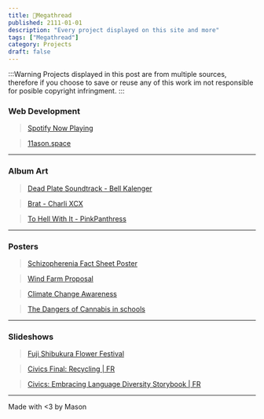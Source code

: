 ```yaml
---
title: 📌Megathread
published: 2111-01-01  
description: "Every project displayed on this site and more"    
tags: ["Megathread"]  
category: Projects  
draft: false
---
```

:::Warning
Projects displayed in this post are from multiple sources, therefore if you choose to save or reuse any of this work im not responsible for posible copyright infringment.
:::

### Web Development
>[Spotify Now Playing](https://11ason.space/posts/SpotifyNowPlaying/)

>[11ason.space](https://11ason.space)
---

### Album Art
>[Dead Plate Soundtrack - Bell Kalenger](https://11ason.space/posts/deadplatealbumart/)

>[Brat - Charli XCX](https://11ason.space/posts/bratalbumart/)

>[To Hell With It - PinkPanthress](https://11ason.space/posts/thwialbumart/)
---

### Posters
>[Schizopherenia Fact Sheet Poster](https://11ason.space/SchizophreniaFactSheetPoster)

>[Wind Farm Proposal](https://11ason.space/posts/windfarmproposal/)

>[Climate Change Awareness](https://11ason.space/posts/climatechange2024/)

>[The Dangers of Cannabis in schools](https://11ason.space/posts/cannabisbad/)
---

### Slideshows
>[Fuji Shibukura Flower Festival](https://11ason.space/posts/flowerfestival/)

>[Civics Final: Recycling | FR](https://11ason.space/posts/civicsrecycling/)

>[Civics: Embracing Language Diversity Storybook | FR](https://11ason.space/posts/civicsstorybook/)
---

Made with <3 by Mason